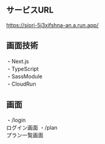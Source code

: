 ## サービスURL
https://siori-5j3xifshna-an.a.run.app/<br/>
## 画面技術
・Next.js<br/>
・TypeScript<br/>
・SassModule<br/>
・CloudRun<br/>

## 画面
・/login<br/>ログイン画面
・/plan<br/>プラン一覧画面
